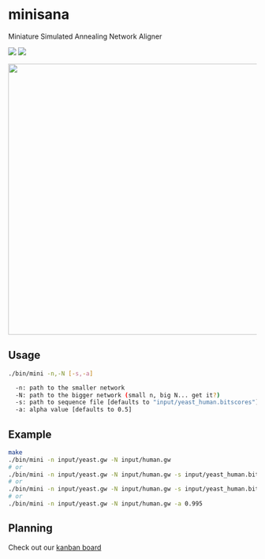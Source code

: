 # minisana
Miniature Simulated Annealing Network Aligner

![](https://img.shields.io/badge/style-24%20kb-green.svg?style=plastic&label=binary%20size)
![](https://img.shields.io/badge/style-dope%20as%20shit-green.svg?style=plastic&label=cool%20level)

<img src="http://i.imgur.com/tSLzyQg.png" width="550px">

## Usage

```sh
./bin/mini -n,-N [-s,-a]

  -n: path to the smaller network
  -N: path to the bigger network (small n, big N... get it?)
  -s: path to sequence file [defaults to "input/yeast_human.bitscores"]
  -a: alpha value [defaults to 0.5]
```

## Example

```sh
make
./bin/mini -n input/yeast.gw -N input/human.gw
# or
./bin/mini -n input/yeast.gw -N input/human.gw -s input/yeast_human.bitscores
# or
./bin/mini -n input/yeast.gw -N input/human.gw -s input/yeast_human.bitscores -a 0.995
# or
./bin/mini -n input/yeast.gw -N input/human.gw -a 0.995
```

## Planning

Check out our [kanban board](https://github.com/jamesalbert/minisana/projects/1)
